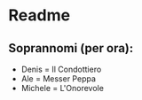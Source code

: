 # Readme
## Soprannomi (per ora):
- Denis = Il Condottiero
- Ale = Messer Peppa
- Michele = L'Onorevole